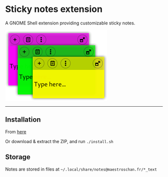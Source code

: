 # Sticky notes extension

A GNOME Shell extension providing customizable sticky notes.

![](./screenshots/about_picture.png)

----

## Installation

From [here](https://extensions.gnome.org/extension/1357/notes/)

Or download & extract the ZIP, and run `./install.sh`

## Storage

Notes are stored in files at `~/.local/share/notes@maestroschan.fr/*_text`


